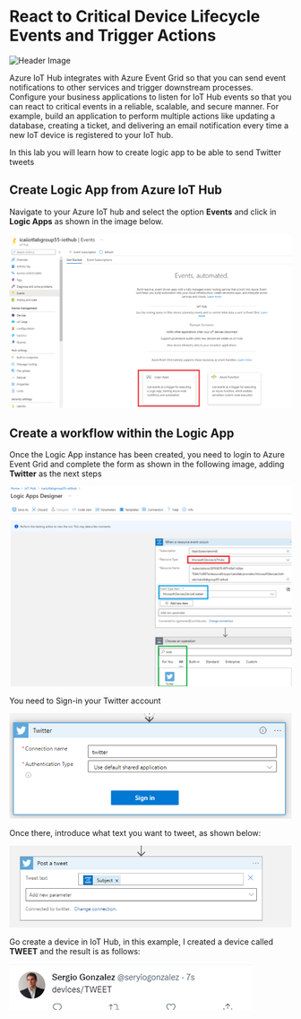 # React to Critical Device Lifecycle Events and Trigger Actions

![Header Image](../images/notification_eventgrid.jpg)

Azure IoT Hub integrates with Azure Event Grid so that you can send event notifications to other services and trigger downstream processes. Configure your business applications to listen for IoT Hub events so that you can react to critical events in a reliable, scalable, and secure manner. For example, build an application to perform multiple actions like updating a database, creating a ticket, and delivering an email notification every time a new IoT device is registered to your IoT hub.

In this lab you will learn how to create logic app to be able to send Twitter tweets

## Create Logic App from Azure IoT Hub

Navigate to your Azure IoT hub and select the option **Events** and click in **Logic Apps** as shown in the image below.

![Create Resource](../images/logic-apps-01.png)

## Create a workflow within the Logic App
Once the Logic App instance has been created, you need to login to Azure Event Grid and complete the form as shown in the following image, adding **Twitter** as the next steps

![Create Resource](../images/logic-apps-02.png)

You need to Sign-in your Twitter account

![Create Resource](../images/logic-apps-03.png)

Once there, introduce what text you want to tweet, as shown below:

![Create Resource](../images/logic-apps-04.png)

Go create a device in IoT Hub, in this example, I created a device called **TWEET** and the result is as follows:

![Create Resource](../images/logic-apps-05.png)
